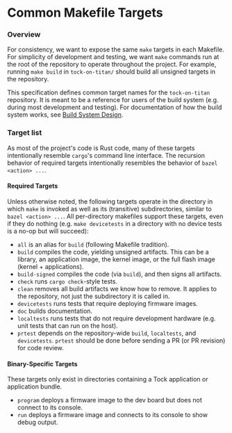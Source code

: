 Common Makefile Targets
=======================

### Overview

For consistency, we want to expose the same `make` targets in each Makefile. For
simplicity of development and testing, we want `make` commands run at the root
of the repository to operate throughout the project. For example, running `make
build` in `tock-on-titan/` should build all unsigned targets in the repository.

This specification defines common target names for the `tock-on-titan`
repository. It is meant to be a reference for users of the build system (e.g.
during most development and testing). For documentation of how the build system
works, see [Build System Design](./build_system.md).

### Target list

As most of the project's code is Rust code, many of these targets intentionally
resemble `cargo`'s command line interface. The recursion behavior of required
targets intentionally resembles the behavior of `bazel <action> ...`.

#### Required Targets

Unless otherwise noted, the following targets operate in the directory in which
`make` is invoked as well as its (transitive) subdirectories, similar to `bazel
<action> ...`. All per-directory makefiles support these targets, even if they
do nothing (e.g. `make devicetests` in a directory with no device tests is a
no-op but will succeed):
* `all` is an alias for `build` (following Makefile tradition).
* `build` compiles the code, yielding unsigned artifacts. This can be a library,
  an application image, the kernel image, or the full flash image (kernel +
  applications).
* `build-signed` compiles the code (via `build`), and then signs all artifacts.
* `check` runs `cargo check`-style tests.
* `clean` removes all build artifacts we know how to remove. It applies to the
  repository, not just the subdirectory it is called in.
* `devicetests` runs tests that require deploying firmware images.
* `doc` builds documentation.
* `localtests` runs tests that do not require development hardware (e.g. unit
  tests that can run on the host).
* `prtest` depends on the repository-wide `build`, `localtests`, and
  `devicetests`. `prtest` should be done before sending a PR (or PR revision)
  for code review.

#### Binary-Specific Targets

These targets only exist in directories containing a Tock application or
application bundle.

* `program` deploys a firmware image to the dev board but does not connect to
  its console.
* `run` deploys a firmware image and connects to its console to show debug
  output.
